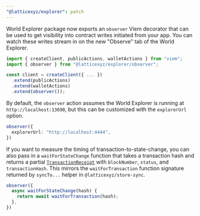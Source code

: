 ```yaml
---
"@latticexyz/explorer": patch
---
```


World Explorer package now exports an `observer` Viem decorator that can be used to get visibility into contract writes initiated from your app. You can watch these writes stream in on the new "Observe" tab of the World Explorer.

```ts
import { createClient, publicActions, walletActions } from "viem";
import { observer } from "@latticexyz/explorer/observer";

const client = createClient({ ... })
  .extend(publicActions)
  .extend(walletActions)
  .extend(observer());
```

By default, the `observer` action assumes the World Explorer is running at `http://localhost:13690`, but this can be customized with the `explorerUrl` option.

```ts
observer({
  explorerUrl: "http://localhost:4444",
})
```

If you want to measure the timing of transaction-to-state-change, you can also pass in a `waitForStateChange` function that takes a transaction hash and returns a partial [`TransactionReceipt`](https://viem.sh/docs/glossary/types#transactionreceipt) with `blockNumber`, `status`, and `transactionHash`. This mirrors the `waitForTransaction` function signature returned by `syncTo...` helper in `@latticexyz/store-sync`.

```ts
observer({
  async waitForStateChange(hash) {
    return await waitForTransaction(hash);
  },
})
```
